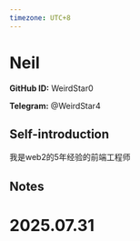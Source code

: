 ```yaml
---
timezone: UTC+8
---
```


# Neil

**GitHub ID:** WeirdStar0

**Telegram:** @WeirdStar4

## Self-introduction

我是web2的5年经验的前端工程师

## Notes

<!-- Content_START -->

# 2025.07.31


<!-- Content_END -->

